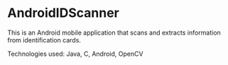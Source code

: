 # AndroidIDScanner 
This is an Android mobile application that scans and extracts information from identification cards.

Technologies used: Java, C, Android, OpenCV
